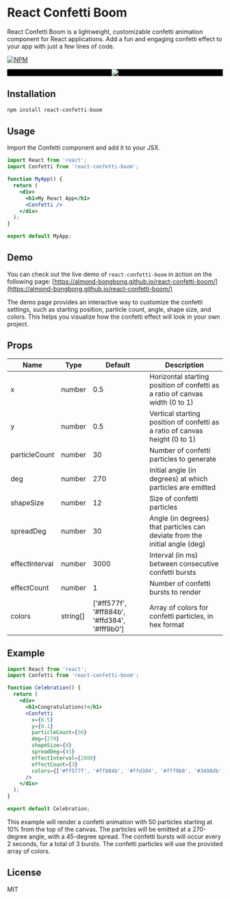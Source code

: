 # React Confetti Boom

React Confetti Boom is a lightweight, customizable confetti animation component for React applications. Add a fun and engaging confetti effect to your app with just a few lines of code.

[![NPM](https://img.shields.io/npm/v/react-confetti-boom.svg)](https://www.npmjs.com/package/react-confetti-boom)

<p align="center" style="background-color:#000">
    <a target="_blank" href="https://almond-bongbong.github.io/react-confetti-boom/">
        <img src="https://media1.giphy.com/media/v1.Y2lkPTc5MGI3NjExMGUwYTY2MTMwMjU2ZmY4MTk2MWQxMTYwNGI4OTVmZmE0MWFlN2I2NyZjdD1n/aCoLzfMkpOig89q13S/giphy.gif" />
    </a>
</p>

## Installation

```bash
npm install react-confetti-boom
```

## Usage

Import the Confetti component and add it to your JSX.

```jsx
import React from 'react';
import Confetti from 'react-confetti-boom';

function MyApp() {
  return (
    <div>
      <h1>My React App</h1>
      <Confetti />
    </div>
  );
}

export default MyApp;
```

## Demo

You can check out the live demo of `react-confetti-boom` in action on the following page: [https://almond-bongbong.github.io/react-confetti-boom/](https://almond-bongbong.github.io/react-confetti-boom/)

The demo page provides an interactive way to customize the confetti settings, such as starting position, particle count, angle, shape size, and colors. This helps you visualize how the confetti effect will look in your own project.


## Props

| Name           | Type     | Default                                      | Description                                                                  |
| -------------- | -------- | -------------------------------------------- | ---------------------------------------------------------------------------- |
| x              | number   | 0.5                                          | Horizontal starting position of confetti as a ratio of canvas width (0 to 1) |
| y              | number   | 0.5                                          | Vertical starting position of confetti as a ratio of canvas height (0 to 1)  |
| particleCount  | number   | 30                                           | Number of confetti particles to generate                                     |
| deg            | number   | 270                                          | Initial angle (in degrees) at which particles are emitted                    |
| shapeSize      | number   | 12                                           | Size of confetti particles                                                   |
| spreadDeg      | number   | 30                                           | Angle (in degrees) that particles can deviate from the initial angle (deg)   |
| effectInterval | number   | 3000                                         | Interval (in ms) between consecutive confetti bursts                         |
| effectCount    | number   | 1                                            | Number of confetti bursts to render                                          |
| colors         | string[] | ['#ff577f', '#ff884b', '#ffd384', '#fff9b0'] | Array of colors for confetti particles, in hex format                        |

## Example

```jsx
import React from 'react';
import Confetti from 'react-confetti-boom';

function Celebration() {
  return (
    <div>
      <h1>Congratulations!</h1>
      <Confetti
        x={0.5}
        y={0.1}
        particleCount={50}
        deg={270}
        shapeSize={8}
        spreadDeg={45}
        effectInterval={2000}
        effectCount={3}
        colors={['#ff577f', '#ff884b', '#ffd384', '#fff9b0', '#3498db']}
      />
    </div>
  );
}

export default Celebration;
```

This example will render a confetti animation with 50 particles starting at 10% from the top of the canvas. The particles will be emitted at a 270-degree angle, with a 45-degree spread. The confetti bursts will occur every 2 seconds, for a total of 3 bursts. The confetti particles will use the provided array of colors.

## License

MIT
